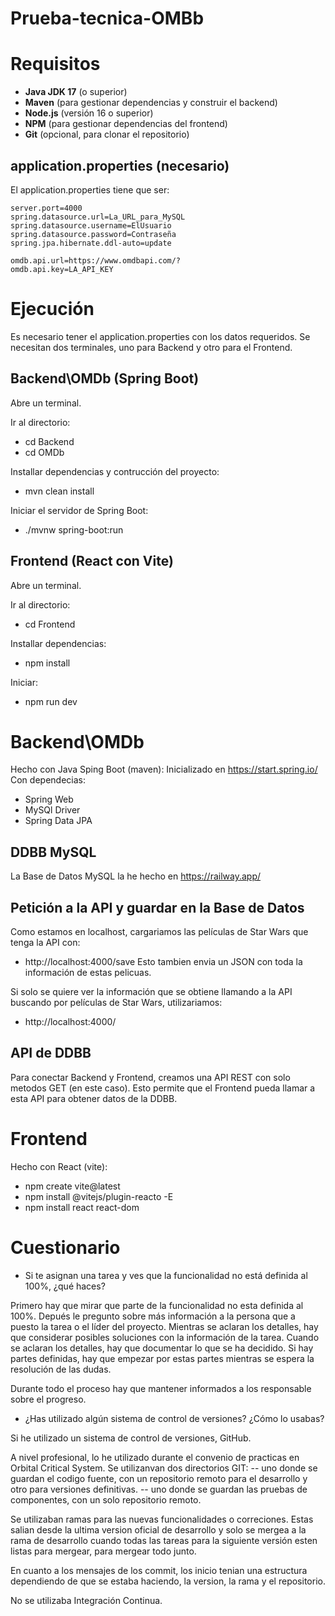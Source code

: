 # Prueba-tecnica-OMBb


# Requisitos

- **Java JDK 17** (o superior)
- **Maven** (para gestionar dependencias y construir el backend)
- **Node.js** (versión 16 o superior)
- **NPM** (para gestionar dependencias del frontend)
- **Git** (opcional, para clonar el repositorio)


## application.properties (necesario)

El application.properties tiene que ser:

```
server.port=4000
spring.datasource.url=La_URL_para_MySQL
spring.datasource.username=ElUsuario
spring.datasource.password=Contraseña
spring.jpa.hibernate.ddl-auto=update

omdb.api.url=https://www.omdbapi.com/?
omdb.api.key=LA_API_KEY
```

# Ejecución
Es necesario tener el application.properties con los datos requeridos.
Se necesitan dos terminales, uno para Backend y otro para el Frontend.

## Backend\OMDb     (Spring Boot)

Abre un terminal.

Ir al directorio:
- cd Backend
- cd OMDb

Installar dependencias y contrucción del proyecto:
- mvn clean install

Iniciar el servidor de Spring Boot:
- ./mvnw spring-boot:run

## Frontend         (React con Vite)

Abre un terminal.

Ir al directorio:
- cd Frontend

Installar dependencias:
- npm install

Iniciar:
- npm run dev


# Backend\OMDb

Hecho con Java Sping Boot (maven):
Inicializado en https://start.spring.io/
Con dependecias:
- Spring Web
- MySQl Driver
- Spring Data JPA



## DDBB MySQL

La Base de Datos MySQL la he hecho en https://railway.app/

## Petición a la API y guardar en la Base de Datos

Como estamos en localhost, cargariamos las películas de Star Wars que tenga la API con:
- http://localhost:4000/save
Esto tambien envia un JSON con toda la información de estas pelicuas.

Si solo se quiere ver la información que se obtiene llamando a la API buscando por películas de Star Wars, utilizariamos:
- http://localhost:4000/


## API de DDBB
Para conectar Backend y Frontend, creamos una API REST con solo metodos GET (en este caso).
Esto permite que el Frontend pueda llamar a esta API para obtener datos de la DDBB.



# Frontend

Hecho con React (vite):
- npm create vite@latest
- npm install @vitejs/plugin-reacto -E
- npm install react react-dom







# Cuestionario

- Si te asignan una tarea y ves que la funcionalidad no está definida al 100%, ¿qué haces?

Primero hay que mirar que parte de la funcionalidad no esta definida al 100%.
Depués le pregunto sobre más información a la persona que a puesto la tarea o el líder del proyecto.
Mientras se aclaran los detalles, hay que considerar posibles soluciones con la información de la tarea.
Cuando se aclaran los detalles, hay que documentar lo que se ha decidido.
Si hay partes definidas, hay que empezar por estas partes mientras se espera la resolución de las dudas.

Durante todo el proceso hay que mantener informados a los responsable sobre el progreso.


- ¿Has utilizado algún sistema de control de versiones? ¿Cómo lo usabas?
    
Si he utilizado un sistema de control de versiones, GitHub.

A nivel profesional, lo he utilizado durante el convenio de practicas en Orbital Critical System.
Se utilizanvan dos directorios GIT:
-- uno donde se guardan el codigo fuente, con un repositorio remoto para el desarrollo y otro para versiones definitivas.
-- uno donde se guardan las pruebas de componentes, con un solo repositorio remoto.

Se utilizaban ramas para las nuevas funcionalidades o correciones. Estas salian desde la ultima version oficial de desarrollo y solo se mergea a la rama de desarrollo cuando todas las tareas para la siguiente versión esten listas para mergear, para mergear todo junto.

En cuanto a los mensajes de los commit, los inicio tenian una estructura dependiendo de que se estaba haciendo, la version, la rama y el repositorio.

No se utilizaba Integración Continua.
